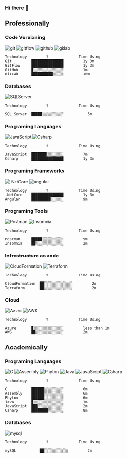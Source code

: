 ### Hi there 👋

<h2>Professionally</h2>
<h3>Code Versioning</h3>
<p>
  <img alt="git" src="https://img.shields.io/badge/-Git-F05032?style=flat-square&logo=git&logoColor=white" />
  <img alt="gitflow" src="https://img.shields.io/badge/-Gitflow-F05032?style=flat-square&logo=git&logoColor=white" />
  <img alt="github" src="https://img.shields.io/badge/-Github-000000?style=flat-square&logo=github&logoColor=white" />
  <img alt="gitlab" src="https://img.shields.io/badge/-Gitlab-F8F8FF?style=flat-square&logo=gitlab&logoColor=white" />
</p>
<!--START_SECTION:waka-->

```text
Technology         %              Time Using
Git         ███████████████         1y 3m 
GitFlow     ███████████████         1y 3m
GitHub      █░░░░░░░░░░░░░░         1m  
GitLab      ██████████░░░░░         10m          
```

<!--END_SECTION:waka-->

<h3>Databases</h3>
<p>
  <img alt="SQLServer" src="https://img.shields.io/badge/-Microsoft SQL Server-CC2927?style=flat-square&logo=microsoft%20sql%20server&logoColor=white" />
</p>
<!--START_SECTION:waka-->

```text
Technology         %              Time Using

SQL Server  █████░░░░░░░░░░           5m          
```

<!--END_SECTION:waka-->

<h3>Programing Languages</h3>
<p>
  <img alt="JavaScript" src="https://img.shields.io/badge/-JavaScript-FFFF00?style=flat-square&logo=JavaScript&logoColor=black" />
  <img alt="Csharp" src="https://img.shields.io/badge/-Csharp-8B008B?style=flat-square&logo=Csharp&logoColor=white" />
</p>
<!--START_SECTION:waka-->

```text
Technology         %              Time Using

JavaScript  ███████░░░░░░░░         7m 
Csharp      ███████████████         1y 3m     
```

<!--END_SECTION:waka-->

<h3>Programing Frameworks</h3>
<p>
  <img alt=".NetCore" src="https://img.shields.io/badge/-.NetCore-8B008B?style=flat-square&logo=.Net&logoColor=white" />
  <img alt="angular" src="https://img.shields.io/badge/-Angular-DD0031?style=flat-square&logo=angular&logoColor=white" />
</p>
<!--START_SECTION:waka-->

```text
Technology         %              Time Using
.NetCore    ███████████████         1y 3m 
Angular     █████████░░░░░░         9m     
```

<!--END_SECTION:waka-->

<h3>Programing Tools</h3>
<p>
  <img alt="Postman" src="https://img.shields.io/badge/-Postman-FF4500?style=flat-square&logo=postman&logoColor=white" />
  <img alt="Insomnia" src="https://img.shields.io/badge/-Insomnia-5849BE?style=flat-square&logo=insomnia&logoColor=white" />
</p>
<!--START_SECTION:waka-->

```text
Technology         %              Time Using

Postman     █████░░░░░░░░░░         5m 
Insomnia    ██░░░░░░░░░░░░░         2m     
```

<!--END_SECTION:waka-->

<h3>Infrastructure as code</h3>
<p>
  <img alt="CloudFormation" src="https://img.shields.io/badge/-CloudFormation-FF4500?style=flat-square&logo=cloudformation&logoColor=white" />
  <img alt="Terraform" src="https://img.shields.io/badge/-terraform-%235835CC.svg?style=flat-square&logo=terraform&logoColor=white" />
</p>
<!--START_SECTION:waka-->

```text
Technology         %              Time Using

CloudFormation  ██░░░░░░░░░░░░░         2m 
Terraform       ██░░░░░░░░░░░░░         2m     
```

<!--END_SECTION:waka-->

<h3>Cloud</h3>
<p>
  <img alt="Azure" src="https://img.shields.io/badge/azure-%230072C6.svg?style=flat-square&logo=microsoftazure&logoColor=white" />
  <img alt="AWS" src="https://img.shields.io/badge/AWS-%23FF9900.svg?style=flat-square&logo=amazon-aws&logoColor=white" />
</p>
<!--START_SECTION:waka-->

```text
Technology         %              Time Using

Azure       █░░░░░░░░░░░░░░         less than 1m 
AWS         ██░░░░░░░░░░░░░         2m     
```

<!--END_SECTION:waka-->

<h2>Academically</h2>
<h3>Programing Languages</h3>
<p>
  <img alt="C" src="https://img.shields.io/badge/-C-0000FF?style=flat-square&logo=c%2B%2B&logoColor=white" />
  <img alt="Assembly" src="https://img.shields.io/badge/-Assembly-F8F8FF?style=flat-square&logo=assembly&logoColor=black" />
  <img alt="Phyton" src="https://img.shields.io/badge/-python-3670A0?style=flat-square&logo=python&logoColor=ffdd54"/>
  <img alt="Java" src="https://img.shields.io/badge/-Java-FF8C00?style=flat-square&logo=java&logoColor=black" />
  <img alt="JavaScript" src="https://img.shields.io/badge/-JavaScript-FFFF00?style=flat-square&logo=JavaScript&logoColor=black" />
  <img alt="Csharp" src="https://img.shields.io/badge/-Csharp-8B008B?style=flat-square&logo=Csharp&logoColor=white" />
</p>
<!--START_SECTION:waka-->

```text
Technology         %              Time Using

C           ██████░░░░░░░░░         6m 
Assembly    ██████░░░░░░░░░         6m
Phyton      ██████░░░░░░░░░         6m
Java        █░░░░░░░░░░░░░░         1m
JavaScript  ███░░░░░░░░░░░░         2m
Csharp      ████████░░░░░░░         8m
```

<!--END_SECTION:waka-->

<h3>Databases</h3>
<p>
  <img alt="mysql" src="https://img.shields.io/badge/-mySQL-F8F8FF?style=flat-square&logo=mysql&logoColor=blue" />
</p>
<!--START_SECTION:waka-->

```text
Technology         %              Time Using

mySQL           ██░░░░░░░░░░░         2m
```

<!--END_SECTION:waka-->


<!--
**LeonardoBSantos/LeonardoBSantos** is a ✨ _special_ ✨ repository because its `README.md` (this file) appears on your GitHub profile.

Here are some ideas to get you started:

- 🔭 I’m currently working on ...
- 🌱 I’m currently learning ...
- 👯 I’m looking to collaborate on ...
- 🤔 I’m looking for help with ...
- 💬 Ask me about ...
- 📫 How to reach me: ...
- 😄 Pronouns: ...
- ⚡ Fun fact: ...
-->
